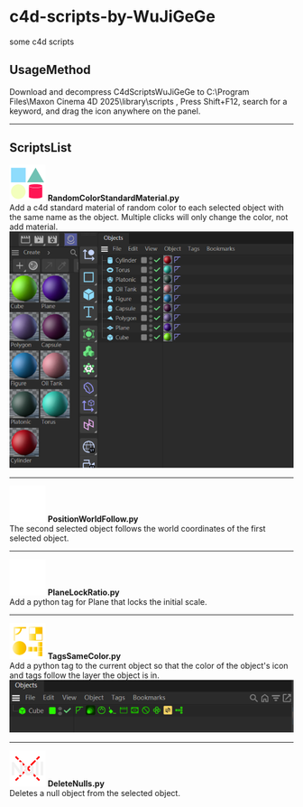 # c4d-scripts-by-WuJiGeGe
some c4d scripts



## UsageMethod <br>
Download and decompress C4dScriptsWuJiGeGe to C:\Program Files\Maxon Cinema 4D 2025\library\scripts , Press Shift+F12, search for a keyword, and drag the icon anywhere on the panel. <br>

---


## ScriptsList
<img src="https://github.com/wujigge/c4d-scripts-by-WuJiGeGe/blob/main/pngforgithub/RandomColorStandardMaterial.png" alt="PlaneLockRatio" width="64" height="64"> **RandomColorStandardMaterial.py** <br>
Add a c4d standard material of random color to each selected object with the same name as the object. Multiple clicks will only change the color, not add material.
![RandomColorStandardMaterial](https://github.com/wujigge/c4d-scripts-by-WuJiGeGe/blob/main/pngforgithub/RandomColorStandardMaterial_example.png)

---

<img src="https://github.com/wujigge/c4d-scripts-by-WuJiGeGe/blob/main/pngforgithub/PositionWorldCopy.png" alt="PlaneLockRatio" width="64" height="64"> **PositionWorldFollow.py** <br>
The second selected object follows the world coordinates of the first selected object.

---


<img src="https://github.com/wujigge/c4d-scripts-by-WuJiGeGe/blob/main/pngforgithub/PlaneLockRatio.png" alt="PlaneLockRatio" width="64" height="64"> **PlaneLockRatio.py** <br>
Add a python tag for Plane that locks the initial scale.

---

<img src="https://github.com/wujigge/c4d-scripts-by-WuJiGeGe/blob/main/pngforgithub/TagsSameColor.png" alt="TagsSameColor" width="64" height="64"> **TagsSameColor.py** <br>
Add a python tag to the current object so that the color of the object's icon and tags follow the layer the object is in.
![TagsSameColor](https://github.com/wujigge/c4d-scripts-by-WuJiGeGe/blob/main/pngforgithub/TagsSameColor_example.png)

---

<img src="https://github.com/wujigge/c4d-scripts-by-WuJiGeGe/blob/main/pngforgithub/DeleteNulls.png" alt="DeleteNulls" width="64" height="64"> **DeleteNulls.py** <br>
Deletes a null object from the selected object.

